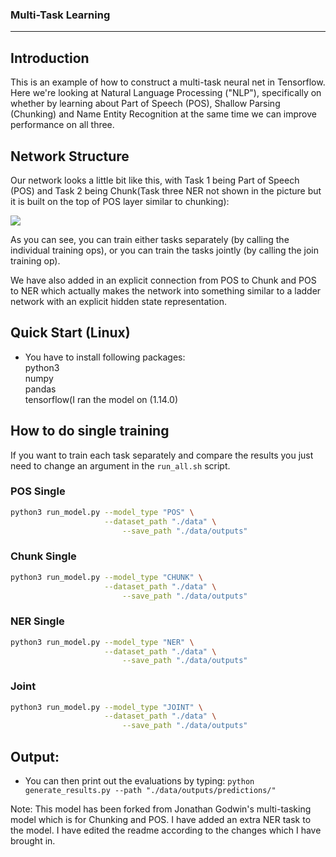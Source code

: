### Multi-Task Learning
-------

## Introduction

This is an example of how to construct a multi-task neural net in Tensorflow. Here we're looking at Natural Language Processing ("NLP"), specifically on whether by learning about Part of Speech (POS), Shallow Parsing (Chunking) and Name Entity Recognition at the same time we can improve performance on all three.

## Network Structure

Our network looks a little bit like this, with Task 1 being Part of Speech (POS) and Task 2 being Chunk(Task three NER not shown in the picture but it is built on the top of POS layer similar to chunking):

<img src='https://jg8610.github.io/images/joint_op.png'>

As you can see, you can train either tasks separately (by calling the individual training ops), or you can train the tasks jointly (by calling the join training op).

We have also added in an explicit connection from POS to Chunk and POS to NER which actually makes the network into something similar to a ladder network with an explicit hidden state representation.

## Quick Start (Linux)

* You have to install following packages:   
python3  
numpy  
pandas  
tensorflow(I ran the model on (1.14.0)  


## How to do single training

If you want to train each task separately and compare the results you just need to change an argument in the ``run_all.sh`` script.

### POS Single
```bash
python3 run_model.py --model_type "POS" \
       	             --dataset_path "./data" \
		                 --save_path "./data/outputs"

```

### Chunk Single
```bash
python3 run_model.py --model_type "CHUNK" \
       	             --dataset_path "./data" \
		                 --save_path "./data/outputs"
```
### NER Single
```bash
python3 run_model.py --model_type "NER" \
       	             --dataset_path "./data" \
		                 --save_path "./data/outputs"
```

### Joint
```bash
python3 run_model.py --model_type "JOINT" \
       	             --dataset_path "./data" \
		                 --save_path "./data/outputs"

```

## Output:
* You can then print out the evaluations by typing:
``python generate_results.py --path "./data/outputs/predictions/"``


Note: This model has been forked from Jonathan Godwin's multi-tasking model which is for Chunking and POS. I have added an extra NER task to the model. I have edited the readme according to the changes which I have brought in.
